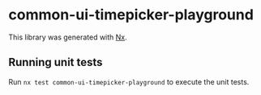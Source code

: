 # common-ui-timepicker-playground

This library was generated with [Nx](https://nx.dev).

## Running unit tests

Run `nx test common-ui-timepicker-playground` to execute the unit tests.
